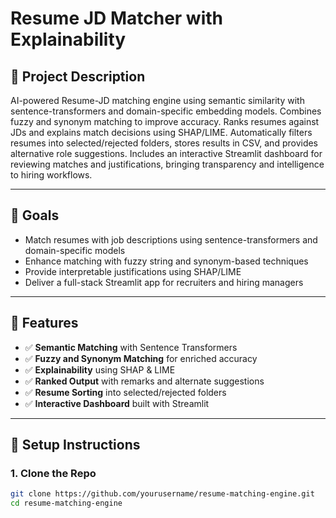 # Resume JD Matcher with Explainability

## 📌 Project Description

AI-powered Resume-JD matching engine using semantic similarity with sentence-transformers and domain-specific embedding models. Combines fuzzy and synonym matching to improve accuracy. Ranks resumes against JDs and explains match decisions using SHAP/LIME. Automatically filters resumes into selected/rejected folders, stores results in CSV, and provides alternative role suggestions. Includes an interactive Streamlit dashboard for reviewing matches and justifications, bringing transparency and intelligence to hiring workflows.

---

## 🎯 Goals

- Match resumes with job descriptions using sentence-transformers and domain-specific models
- Enhance matching with fuzzy string and synonym-based techniques
- Provide interpretable justifications using SHAP/LIME
- Deliver a full-stack Streamlit app for recruiters and hiring managers

---

## 🧠 Features

- ✅ **Semantic Matching** with Sentence Transformers
- ✅ **Fuzzy and Synonym Matching** for enriched accuracy
- ✅ **Explainability** using SHAP & LIME
- ✅ **Ranked Output** with remarks and alternate suggestions
- ✅ **Resume Sorting** into selected/rejected folders
- ✅ **Interactive Dashboard** built with Streamlit

---

## 🔧 Setup Instructions

### 1. Clone the Repo

```bash
git clone https://github.com/yourusername/resume-matching-engine.git
cd resume-matching-engine
